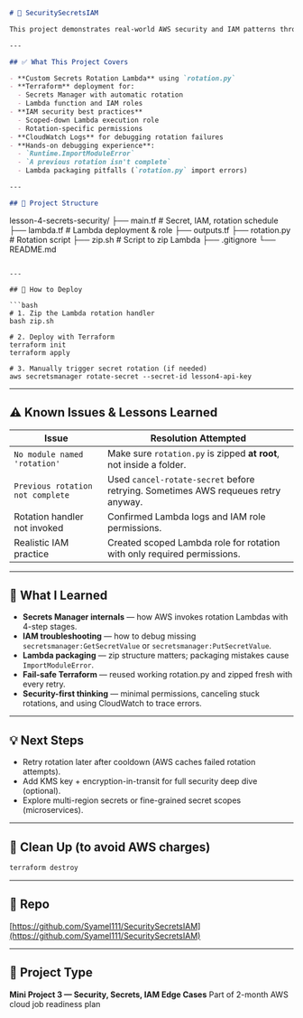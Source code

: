 ```markdown
# 🔐 SecuritySecretsIAM

This project demonstrates real-world AWS security and IAM patterns through a **custom Secrets Manager Rotation Lambda**, managed via **Terraform**. It’s part of my 2-month cloud job readiness journey.

---

## ✅ What This Project Covers

- **Custom Secrets Rotation Lambda** using `rotation.py`
- **Terraform** deployment for:
  - Secrets Manager with automatic rotation
  - Lambda function and IAM roles
- **IAM security best practices**
  - Scoped-down Lambda execution role
  - Rotation-specific permissions
- **CloudWatch Logs** for debugging rotation failures
- **Hands-on debugging experience**:
  - `Runtime.ImportModuleError`
  - `A previous rotation isn't complete`
  - Lambda packaging pitfalls (`rotation.py` import errors)

---

## 📁 Project Structure

```

lesson-4-secrets-security/
├── main.tf               # Secret, IAM, rotation schedule
├── lambda.tf             # Lambda deployment & role
├── outputs.tf
├── rotation.py           # Rotation script
├── zip.sh                # Script to zip Lambda
├── .gitignore
└── README.md

````

---

## 🚀 How to Deploy

```bash
# 1. Zip the Lambda rotation handler
bash zip.sh

# 2. Deploy with Terraform
terraform init
terraform apply

# 3. Manually trigger secret rotation (if needed)
aws secretsmanager rotate-secret --secret-id lesson4-api-key
````

---

## ⚠️ Known Issues & Lessons Learned

| Issue                            | Resolution Attempted                                                              |
| -------------------------------- | --------------------------------------------------------------------------------- |
| `No module named 'rotation'`     | Make sure `rotation.py` is zipped **at root**, not inside a folder.               |
| `Previous rotation not complete` | Used `cancel-rotate-secret` before retrying. Sometimes AWS requeues retry anyway. |
| Rotation handler not invoked     | Confirmed Lambda logs and IAM role permissions.                                   |
| Realistic IAM practice           | Created scoped Lambda role for rotation with only required permissions.           |

---

## 🧠 What I Learned

* **Secrets Manager internals** — how AWS invokes rotation Lambdas with 4-step stages.
* **IAM troubleshooting** — how to debug missing `secretsmanager:GetSecretValue` or `secretsmanager:PutSecretValue`.
* **Lambda packaging** — zip structure matters; packaging mistakes cause `ImportModuleError`.
* **Fail-safe Terraform** — reused working rotation.py and zipped fresh with every retry.
* **Security-first thinking** — minimal permissions, canceling stuck rotations, and using CloudWatch to trace errors.

---

## 💡 Next Steps

* Retry rotation later after cooldown (AWS caches failed rotation attempts).
* Add KMS key + encryption-in-transit for full security deep dive (optional).
* Explore multi-region secrets or fine-grained secret scopes (microservices).

---

## 🧼 Clean Up (to avoid AWS charges)

```bash
terraform destroy
```

---

## 🔗 Repo

[https://github.com/Syamel111/SecuritySecretsIAM](https://github.com/Syamel111/SecuritySecretsIAM)

---

## 📅 Project Type

**Mini Project 3 — Security, Secrets, IAM Edge Cases**
Part of 2-month AWS cloud job readiness plan

